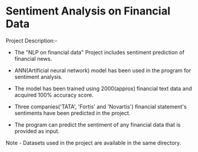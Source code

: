 
# Sentiment Analysis on Financial Data

Project Description:-

* The "NLP on financial data" Project includes sentiment prediction of financial news. 

* ANN(Artificial neural network) model has been used in the program for sentiment analysis.

* The model has been trained using 2000(approx) financial text data and acquired 100% accuracy score.

* Three companies('TATA', 'Fortis' and 'Novartis') financial statement's sentiments have been predicted in the project.
 
* The program can predict the sentiment of any financial data that is provided as input.

Note - Datasets used in the project are available in the same directory.

